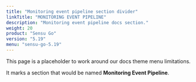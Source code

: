 ```yaml
---
title: "Monitoring event pipeline section divider"
linkTitle: "MONITORING EVENT PIPELINE"
description: "Monitoring event pipeline docs section."
weight: 20
product: "Sensu Go"
version: "5.19"
menu: "sensu-go-5.19"
---
```


This page is a placeholder to work around our docs theme menu limitations.

It marks a section that would be named **Monitoring Event Pipeline**.
